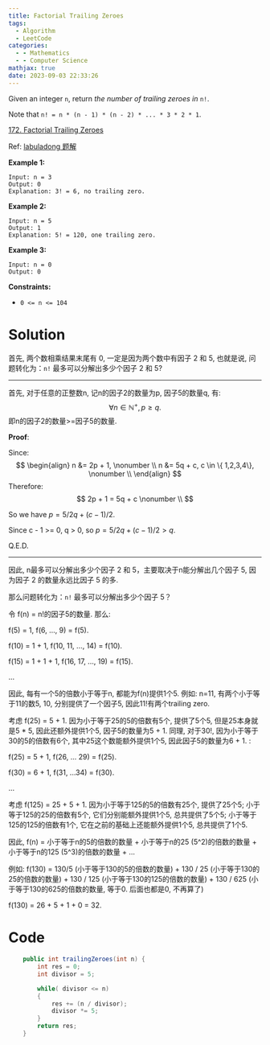 ```yaml
---
title: Factorial Trailing Zeroes
tags:
  - Algorithm
  - LeetCode
categories:
  - - Mathematics
  - - Computer Science
mathjax: true
date: 2023-09-03 22:33:26
---
```



Given an integer `n`, return *the number of trailing zeroes in* `n!`.

Note that `n! = n * (n - 1) * (n - 2) * ... * 3 * 2 * 1`.



[172. Factorial Trailing Zeroes](https://leetcode.com/problems/factorial-trailing-zeroes/)

Ref: [labuladong 题解](https://labuladong.github.io/article/slug.html?slug=factorial-trailing-zeroes)

<!--more-->

**Example 1:**

```
Input: n = 3
Output: 0
Explanation: 3! = 6, no trailing zero.
```

**Example 2:**

```
Input: n = 5
Output: 1
Explanation: 5! = 120, one trailing zero.
```

**Example 3:**

```
Input: n = 0
Output: 0
```



**Constraints:**

- `0 <= n <= 104`

# Solution

首先, 两个数相乘结果末尾有 0, 一定是因为两个数中有因子 2 和 5, 也就是说, 问题转化为：`n!` 最多可以分解出多少个因子 2 和 5?

***

首先, 对于任意的正整数n, 记n的因子2的数量为p, 因子5的数量q, 有:
$$
\forall n \in \mathbb{N^+}, p \ge q.
$$
即n的因子2的数量>=因子5的数量. 

**Proof**:

Since:
$$
\begin{align}
n &= 2p + 1, \nonumber \\
n &= 5q + c, c \in \{ 1,2,3,4\}, \nonumber \\
\end{align}
$$
Therefore:
$$
2p + 1 = 5q + c \nonumber \\
$$


So we have $p = 5/2 q + (c-1)/2$. 

Since c - 1 >= 0, q > 0, so $p = 5/2 q + (c-1)/2 > q$.

Q.E.D.

***

因此, n最多可以分解出多少个因子 2 和 5，主要取决于n能分解出几个因子 5, 因为因子 2 的数量永远比因子 5 的多.

那么问题转化为：`n!` 最多可以分解出多少个因子 5？

令 f(n) = n!的因子5的数量. 那么:

f(5) = 1, f(6, ..., 9) = f(5).

f(10) = 1 + 1, f(10, 11, ..., 14) = f(10).

f(15) = 1 + 1 + 1, f(16, 17, ..., 19) = f(15).

...

因此, 每有一个5的倍数小于等于n, 都能为f(n)提供1个5. 例如: n=11, 有两个小于等于11的数5, 10, 分别提供了一个因子5, 因此11!有两个trailing zero.

考虑 f(25) = 5 + 1. 因为小于等于25的5的倍数有5个, 提供了5个5, 但是25本身就是5 * 5, 因此还额外提供1个5, 因子5的数量为5 + 1. 同理, 对于30!, 因为小于等于30的5的倍数有6个, 其中25这个数能额外提供1个5, 因此因子5的数量为6 + 1. :

f(25) = 5 + 1, f(26, ... 29) = f(25).

f(30) = 6 + 1, f(31, ...34) = f(30).

...



考虑 f(125) = 25 + 5 + 1. 因为小于等于125的5的倍数有25个, 提供了25个5; 小于等于125的25的倍数有5个, 它们分别能额外提供1个5, 总共提供了5个5; 小于等于125的125的倍数有1个, 它在之前的基础上还能额外提供1个5, 总共提供了1个5.



因此, f(n) = 小于等于n的5的倍数的数量 + 小于等于n的25 (5^2)的倍数的数量 + 小于等于n的125 (5^3)的倍数的数量 + ... 

例如: f(130) = 130/5 (小于等于130的5的倍数的数量) + 130 / 25 (小于等于130的25的倍数的数量) + 130 / 125 (小于等于130的125的倍数的数量) + 130 / 625 (小于等于130的625的倍数的数量, 等于0. 后面也都是0, 不再算了)

f(130) = 26 + 5 + 1 + 0 = 32.

# Code

```java
    public int trailingZeroes(int n) {
        int res = 0;
        int divisor = 5;

        while( divisor <= n)
        {
            res += (n / divisor);
            divisor *= 5;
        }
        return res;
    }
```



